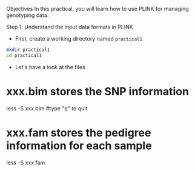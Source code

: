 Objectives
In this practical, you will learn how to use PLINK for managing genotyping data.

Step 1: Understand the input data formats in PLINK
- First, create a working directory named `practical1`
```bash
mkdir practical1
cd practical1
```
- Let's have a look at the files

# xxx.bim stores the SNP information
less -S xxx.bim   #type "q" to quit

# xxx.fam stores the pedigree information for each sample
less -S xxx.fam
```
